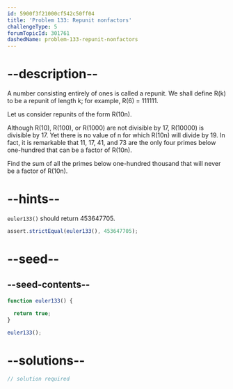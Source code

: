 ```yaml
---
id: 5900f3f21000cf542c50ff04
title: 'Problem 133: Repunit nonfactors'
challengeType: 5
forumTopicId: 301761
dashedName: problem-133-repunit-nonfactors
---
```


# --description--

A number consisting entirely of ones is called a repunit. We shall define R(k) to be a repunit of length k; for example, R(6) = 111111.

Let us consider repunits of the form R(10n).

Although R(10), R(100), or R(1000) are not divisible by 17, R(10000) is divisible by 17. Yet there is no value of n for which R(10n) will divide by 19. In fact, it is remarkable that 11, 17, 41, and 73 are the only four primes below one-hundred that can be a factor of R(10n).

Find the sum of all the primes below one-hundred thousand that will never be a factor of R(10n).

# --hints--

`euler133()` should return 453647705.

```js
assert.strictEqual(euler133(), 453647705);
```

# --seed--

## --seed-contents--

```js
function euler133() {

  return true;
}

euler133();
```

# --solutions--

```js
// solution required
```
